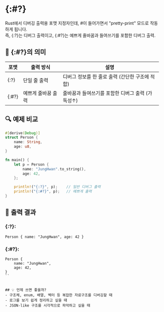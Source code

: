 # {:#?}
Rust에서 디버깅 출력용 포맷 지정자인데, #이 들어가면서 "pretty-print" 모드로 작동하게 됩니다.  
즉, {:?}는 디버그 출력이고, {:#?}는 예쁘게 줄바꿈과 들여쓰기를 포함한 디버그 출력.

## 🧠 {:#?}의 의미
| 포맷      | 출력 방식             | 설명                                              |
|-----------|----------------------|---------------------------------------------------|
| {:?}      | 단일 줄 출력          | 디버그 정보를 한 줄로 출력 (간단한 구조에 적합)   |
| {:#?}     | 예쁘게 줄바꿈 출력    | 줄바꿈과 들여쓰기를 포함한 디버그 출력 (가독성↑)  |


## 🔍 예제 비교
```rust
#[derive(Debug)]
struct Person {
    name: String,
    age: u8,
}

fn main() {
    let p = Person {
        name: "JungHwan".to_string(),
        age: 42,
    };

    println!("{:?}", p);    // 일반 디버그 출력
    println!("{:#?}", p);   // 예쁘게 출력
}
```

## 🧾 출력 결과
### {:?}:
```
Person { name: "JungHwan", age: 42 }
```

### {:#?}:
```
Person {
    name: "JungHwan",
    age: 42,
}
``


## 💡 언제 쓰면 좋을까?
- 구조체, enum, 배열, 벡터 등 복잡한 자료구조를 디버깅할 때
- 로그를 보기 쉽게 정리하고 싶을 때
- JSON-like 구조를 시각적으로 파악하고 싶을 때
